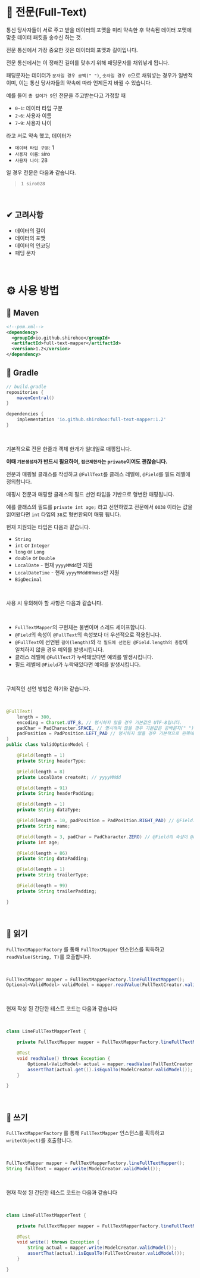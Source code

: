 # 👀 전문(Full-Text)

통신 당사자들이 서로 주고 받을 데이터의 포맷을 미리 약속한 후 약속된 데이터 포맷에 맞춘 데이터 패킷을 송수신 하는 것.

전문 통신에서 가장 중요한 것은 데이터의 포맷과 길이입니다.

전문 통신에서는 이 정해진 길이를 맞추기 위해 패딩문자를 채워넣게 됩니다.

패딩문자는 데이터가 `문자일 경우 공백(" ")`, `숫자일 경우 0`으로 채워넣는 경우가 일반적이며, 이는 통신 당사자들의 약속에 따라 언제든지 바뀔 수 있습니다.

예를 들어 `총 길이가 9`인 전문을 주고받는다고 가정할 때

- `0~1`: 데이터 타입 구분
- `2~6`: 사용자 이름
- `7~9`: 사용자 나이

라고 서로 약속 했고, 데이터가

- `데이터 타입 구분`: 1
- `사용자 이름`: siro
- `사용자 나이`: 28

일 경우 전문은 다음과 같습니다.

> `1 siro028`

<br />

## ✔ 고려사항

- 데이터의 길이
- 데이터의 포맷
- 데이터의 인코딩
- 패딩 문자

<br />

# ⚙ 사용 방법

## 📜 Maven
```xml
<!--pom.xml-->
<dependency>
  <groupId>io.github.shirohoo</groupId>
  <artifactId>full-text-mapper</artifactId>
  <version>1.2</version>
</dependency>
```

## 📜 Gradle
```groovy
// build.gradle
repositories {
    mavenCentral()
}

dependencies {
    implementation 'io.github.shirohoo:full-text-mapper:1.2'
}
```

<br />

기본적으로 전문 한줄과 객체 한개가 일대일로 매핑됩니다.

**이때 `기본생성자`가 반드시 필요하며, `접근제한자`는 `private`이여도 괜찮습니다.**

전문과 매핑될 클래스를 작성하고 `@FullText`를 클래스 레벨에, `@Field`를 필드 레벨에 정의합니다.

매핑시 전문과 매핑할 클래스의 필드 선언 타입을 기반으로 형변환 매핑됩니다.

예를 클래스의 필드를 `private int age;` 라고 선언하였고 전문에서 `0038` 이라는 값을 읽어왔다면 `int` 타입의 `38`로 형변환되어 매핑 됩니다.

현재 지원되는 타입은 다음과 같습니다.

- `String`
- `int` or `Integer`
- `long` or `Long`
- `double` or `Double`
- `LocalDate` - 현재 `yyyyMMdd`만 지원
- `LocalDateTime` - 현재 `yyyyMMddHHmmss`만 지원
- `BigDecimal`

<br />

사용 시 유의해야 할 사항은 다음과 같습니다.

<br />

- `FullTextMapper`의 구현체는 불변이며 스레드 세이프합니다.
- `@Field`의 속성이 `@FullText`의 속성보다 더 우선적으로 적용됩니다.
- `@FullText`에 선언된 `길이(length)`와 `각 필드에 선언된 @Field.length의 총합`이 일치하지 않을 경우 예외를 발생시킵니다.
- 클래스 레벨에 `@FullText`가 누락돼있다면 예외를 발생시킵니다.
- 필드 레벨에 `@Field`가 누락돼있다면 예외를 발생시킵니다.

<br />

구체적인 선언 방법은 하기와 같습니다.

<br />

```java
@FullText(
    length = 300,
    encoding = Charset.UTF_8, // 명시하지 않을 경우 기본값은 UTF-8입니다.
    padChar = PadCharacter.SPACE, // 명시하지 않을 경우 기본값은 공백문자(" ")입니다.
    padPosition = PadPosition.LEFT_PAD // 명시하지 않을 경우 기본적으로 왼쪽에 패딩문자를 채워넣습니다.
)
public class ValidOptionModel {

    @Field(length = 1)
    private String headerType;

    @Field(length = 8)
    private LocalDate createAt; // yyyyMMdd

    @Field(length = 91)
    private String headerPadding;

    @Field(length = 1)
    private String dataType;

    @Field(length = 10, padPosition = PadPosition.RIGHT_PAD) // @Field의 속성이 @FullText보다 우선됩니다.
    private String name;

    @Field(length = 3, padChar = PadCharacter.ZERO) // @Field의 속성이 @FullText보다 우선됩니다.
    private int age;

    @Field(length = 86)
    private String dataPadding;

    @Field(length = 1)
    private String trailerType;

    @Field(length = 99)
    private String trailerPadding;

}
```

<br />

## 📌 읽기

`FullTextMapperFactory` 를 통해 `FullTextMapper` 인스턴스를 획득하고 `readValue(String, T)`를 호출합니다.

<br />

```java
FullTextMapper mapper = FullTextMapperFactory.lineFullTextMapper();
Optional<ValidModel> validModel = mapper.readValue(FullTextCreator.validData(), ValidModel.class);
```

<br />

현재 작성 된 간단한 테스트 코드는 다음과 같습니다

<br />

```java
class LineFullTextMapperTest {

    private FullTextMapper mapper = FullTextMapperFactory.lineFullTextMapper();

    @Test
    void readValue() throws Exception {
        Optional<ValidModel> actual = mapper.readValue(FullTextCreator.validData(), ValidModel.class);
        assertThat(actual.get()).isEqualTo(ModelCreator.validModel());
    }

}
```

<br />

## 📌 쓰기

`FullTextMapperFactory` 를 통해 `FullTextMapper` 인스턴스를 획득하고 `write(Object)`를 호출합니다.

<br />

```java
FullTextMapper mapper = FullTextMapperFactory.lineFullTextMapper();
String fullText = mapper.write(ModelCreator.validModel());
```

<br />

현재 작성 된 간단한 테스트 코드는 다음과 같습니다

<br />

```java
class LineFullTextMapperTest {

    private FullTextMapper mapper = FullTextMapperFactory.lineFullTextMapper();

    @Test
    void write() throws Exception {
        String actual = mapper.write(ModelCreator.validModel());
        assertThat(actual).isEqualTo(FullTextCreator.validModel());
    }

}
```

<br />
